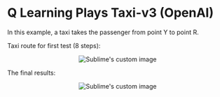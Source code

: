# Q Learning Plays Taxi-v3 (OpenAI)

In this example, a taxi takes the passenger from point Y to point R.

Taxi route for first test (8 steps):
<p align="center">
  <img src="https://github.com/hamedmkazemi/QLearning_Taxi/blob/main/images/Taxi-v3.gif" alt="Sublime's custom image"/>
</p>  


  
The final results:  
<p align="center">
  <img src="https://github.com/hamedmkazemi/QLearning_Taxi/blob/main/images/result.png" alt="Sublime's custom image"/>
</p>  
  
